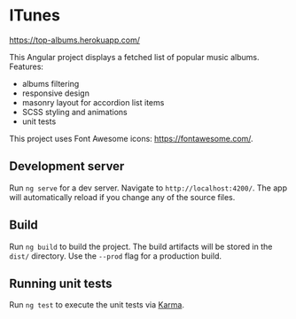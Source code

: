# ITunes

https://top-albums.herokuapp.com/

This Angular project displays a fetched list of popular music albums. Features:
  - albums filtering
  - responsive design
  - masonry layout for accordion list items
  - SCSS styling and animations
  - unit tests 

This project uses Font Awesome icons: https://fontawesome.com/.

## Development server

Run `ng serve` for a dev server. Navigate to `http://localhost:4200/`. The app will automatically reload if you change any of the source files.

## Build

Run `ng build` to build the project. The build artifacts will be stored in the `dist/` directory. Use the `--prod` flag for a production build.

## Running unit tests

Run `ng test` to execute the unit tests via [Karma](https://karma-runner.github.io).

